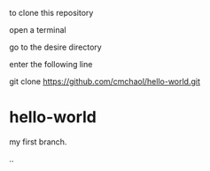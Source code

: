 to clone this repository


open a terminal

go to the desire directory 

enter the following line

git clone https://github.com/cmchaol/hello-world.git


hello-world
===========

my first branch.

..
